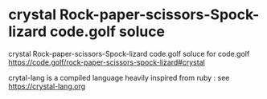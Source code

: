 # crystal Rock-paper-scissors-Spock-lizard code.golf soluce

crystal Rock-paper-scissors-Spock-lizard code.golf soluce for code.golf https://code.golf/rock-paper-scissors-spock-lizard#crystal

crytal-lang is a compiled language heavily inspired from ruby : see https://crystal-lang.org